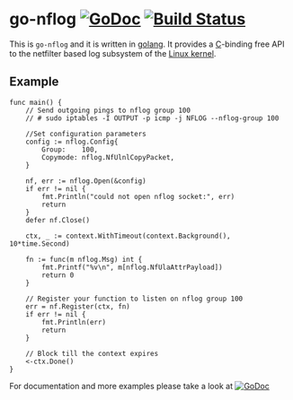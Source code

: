 go-nflog [![GoDoc](https://godoc.org/github.com/florianl/go-nflog?status.svg)](https://godoc.org/github.com/florianl/go-nflog) [![Build Status](https://travis-ci.org/florianl/go-nflog.svg?branch=master)](https://travis-ci.org/florianl/go-nflog)
============

This is `go-nflog` and it is written in [golang](https://golang.org/). It provides a [C](https://en.wikipedia.org/wiki/C_(programming_language))-binding free API to the netfilter based log subsystem of the [Linux kernel](https://www.kernel.org).

Example
-------

```golang
func main() {
	// Send outgoing pings to nflog group 100
	// # sudo iptables -I OUTPUT -p icmp -j NFLOG --nflog-group 100

	//Set configuration parameters
	config := nflog.Config{
		Group:    100,
		Copymode: nflog.NfUlnlCopyPacket,
	}

	nf, err := nflog.Open(&config)
	if err != nil {
		fmt.Println("could not open nflog socket:", err)
		return
	}
	defer nf.Close()

	ctx, _ := context.WithTimeout(context.Background(), 10*time.Second)

	fn := func(m nflog.Msg) int {
		fmt.Printf("%v\n", m[nflog.NfUlaAttrPayload])
		return 0
	}

	// Register your function to listen on nflog group 100
	err = nf.Register(ctx, fn)
	if err != nil {
		fmt.Println(err)
		return
	}

	// Block till the context expires
	<-ctx.Done()
}
```


For documentation and more examples please take a look at [![GoDoc](https://godoc.org/github.com/florianl/go-nflog?status.svg)](https://godoc.org/github.com/florianl/go-nflog)
